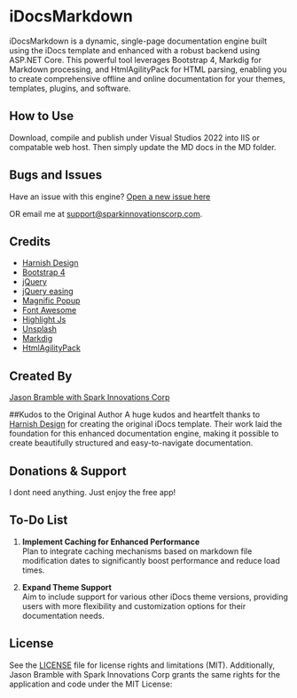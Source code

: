 # iDocsMarkdown
iDocsMarkdown is a dynamic, single-page documentation engine built using the iDocs template and enhanced with a robust backend using ASP.NET Core. This powerful tool leverages Bootstrap 4, Markdig for Markdown processing, and HtmlAgilityPack for HTML parsing, enabling you to create comprehensive offline and online documentation for your themes, templates, plugins, and software.

## How to Use
Download, compile and publish under Visual Studios 2022 into IIS or compatable web host.  Then simply update the MD docs in the MD folder.

## Bugs and Issues
Have an issue with this engine? [Open a new issue here](https://github.com/sparkinnovationscorp/iDocsMarkdown/issues)

OR email me at support@sparkinnovationscorp.com.

## Credits
- [Harnish Design](https://harnishdesign.net/)
- [Bootstrap 4](https://getbootstrap.com/)
- [jQuery](http://www.jquery.com/)
- [jQuery easing](http://gsgd.co.uk/sandbox/jquery/easing/)
- [Magnific Popup](http://dimsemenov.com/plugins/magnific-popup/)
- [Font Awesome](https://fontawesome.com/)
- [Highlight Js](https://highlightjs.org/)
- [Unsplash](https://unsplash.com/)
- [Markdig](https://github.com/xoofx/markdig)
- [HtmlAgilityPack](https://html-agility-pack.net/)

## Created By
[Jason Bramble with Spark Innovations Corp](https://www.sparkinnovationscorp.com/)

##Kudos to the Original Author
A huge kudos and heartfelt thanks to [Harnish Design](https://harnishdesign.net/) for creating the original iDocs template. Their work laid the foundation for this enhanced documentation engine, making it possible to create beautifully structured and easy-to-navigate documentation.

## Donations & Support
I dont need anything.  Just enjoy the free app!

## To-Do List
1. **Implement Caching for Enhanced Performance**  
   Plan to integrate caching mechanisms based on markdown file modification dates to significantly boost performance and reduce load times.
   
2. **Expand Theme Support**  
   Aim to include support for various other iDocs theme versions, providing users with more flexibility and customization options for their documentation needs.

## License
See the [LICENSE](https://github.com/SparkInnovationsCorp/iDocsMarkdown/blob/main/LICENSE) file for license rights and limitations (MIT). Additionally, Jason Bramble with Spark Innovations Corp grants the same rights for the application and code under the MIT License:
